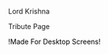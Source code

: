<p>Lord Krishna</p>
<p>Tribute Page</P>
<mark><p style= color : Yellow ; Font-weight : Bold;>!Made For Desktop Screens!</p></mark>

